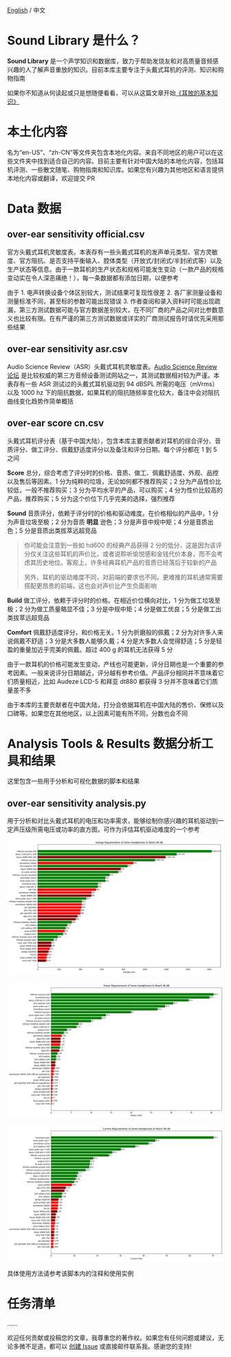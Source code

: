 [English](./README.md) / 中文

# Sound Library 是什么？

**Sound Library** 是一个声学知识和数据库，致力于帮助发烧友和对高质量音频感兴趣的人了解声音重放的知识。目前本库主要专注于头戴式耳机的评测、知识和购物指南

如果你不知道从何读起或只是想随便看看，可以从这篇文章开始[《耳放的基本知识》](./zh-CN/Knowledge/耳放的基本知识.md)

# 本土化内容

名为“en-US”、“zh-CN”等文件夹包含本地化内容。来自不同地区的用户可以在这些文件夹中找到适合自己的内容。目前主要有针对中国大陆的本地化内容，包括耳机评测、一些散文随笔、购物指南和知识库。如果您有兴趣为其他地区和语言提供本地化内容或翻译，欢迎提交 PR

# Data 数据

## over-ear sensitivity official.csv

官方头戴式耳机灵敏度表。本表存有一些头戴式耳机的发声单元类型、官方灵敏度、官方阻抗、是否支持平衡输入、腔体类型（开放式/封闭式/半封闭式等）以及生产状态等信息。由于一款耳机的生产状态和规格可能发生变动（一款产品的规格变动实在令人深恶痛绝！），每一条数据都有添加日期，以便参考

由于 1. 电声转换设备个体区别较大，测试结果可复现性很差 2. 各厂家测量设备和测量标准不同，甚至标的参数可能出现错误 3. 作者查阅和录入资料时可能出现疏漏，第三方测试数据可能与官方数据差别较大，在不同厂商的产品之间对比参数意义也比较有限。在有严谨的第三方测试数据或详实的厂商测试报告时请优先采用那些结果

## over-ear sensitivity asr.csv

Audio Science Review（ASR）头戴式耳机灵敏度表。[Audio Science Review 论坛](https://www.audiosciencereview.com) 是比较权威的第三方音频设备测试网站之一，其测试数据相对较为严谨。本表存有一些 ASR 测试过的头戴式耳机驱动到 94 dBSPL 所需的电压（mVrms）以及 1000 hz 下的阻抗数据，如果耳机的阻抗随频率变化较大，备注中会对阻抗曲线变化趋势作简单概括

## over-ear score cn.csv

头戴式耳机评分表（基于中国大陆），包含本库主要贡献者对耳机的综合评分、音质评分、做工评分、佩戴舒适度评分以及备注和评分日期。每个评分都在 1 到 5 之间

**Score** 总分，综合考虑了评分时的价格、音质、做工、佩戴舒适度、外观、品控以及售后等因素。1 分为纯粹的垃圾，无论如何都不推荐购买；2 分为产品性价比较低，一般不推荐购买；3 分为平均水平的产品，可以购买；4 分为性价比较高的产品，推荐购买；5 分为这个价位下几乎完美的选择，强烈推荐

**Sound** 音质评分，依赖于评分时的价格和驱动难度。在价格相似的产品中，1 分为声音垃圾至极；2 分为音质 **明显** 逊色；3 分是声音中规中矩；4 分是音质出色；5 分是音质出类拔萃远超竞品

> 你可能会注意到一些如 hd600 的经典产品获得 2 分的低分，这是因为该评分仅关注这些耳机的声价比，或者说聆听愉悦感和金钱代价本身，而不会考虑其历史地位。客观上，许多经典耳机产品的音质已经落后于较新的产品
>
> 另外，耳机的驱动难度不同，对前端的要求也不同。更难推的耳机通常需要搭配更昂贵的前端，这也会对声价比产生负面影响

**Build** 做工评分，依赖于评分时的价格。在相近价位横向对比，1 分为做工垃圾至极；2 分为做工质量略显不佳；3 分是中规中矩；4 分是做工优良；5 分是做工出类拔萃远超竞品

**Comfort** 佩戴舒适度评分，和价格无关。1 分为折磨般的佩戴；2 分为对许多人来说佩戴不舒适；3 分是大多数人能够久戴；4 分是大多数人会觉得舒适；5 分是轻盈的重量加近乎完美的佩戴。超过 400 g 的耳机无法获得 5 分

由于一款耳机的价格可能发生变动，产线也可能更新，评分日期也是一个重要的参考因素。一般来说评分日期越近，评分越有参考价值。产品评分相同并不意味着它们质量相近，比如 Audeze LCD-5 和拜亚 dt880 都获得 3 分并不意味着它们质量差不多

由于本库的主要贡献者在中国大陆，打分会依据耳机在中国大陆的售价、保修以及口碑等。如果您在其他地区，以上因素可能有所不同，分数也会不同

# Analysis Tools & Results 数据分析工具和结果

这里包含一些用于分析和可视化数据的脚本和结果

## over-ear sensitivity analysis.py

用于分析和对比头戴式耳机的电压和功率需求，能够绘制你感兴趣的耳机驱动到一定声压级所需电压或功率的直方图，可作为评估耳机驱动难度的一个参考

![Voltage Requirements of Some Headphones to Reach 96 dB](./analysis%20results/Voltage%20Requirements%20of%20Some%20Headphones%20to%20Reach%2096%20dB.png)

![Power Requirements of Some Headphones to Reach 96 dB](./analysis%20results/Power%20Requirements%20of%20Some%20Headphones%20to%20Reach%2096%20dB.png)

![Current Requirements of Some Headphones to Reach 96 dB](./analysis%20results/Current%20Requirements%20of%20Some%20Headphones%20to%20Reach%2096%20dB.png)

具体使用方法请参考该脚本内的注释和使用实例

# 任务清单

……

欢迎任何贡献或投稿您的文章，我尊重您的著作权。如果您有任何问题或建议，无论多微不足道，都可以 [创建 Issue](https://github.com/Sha1rholder/Sound-Library/issues/new/choose) 或直接邮件联系我。感谢您的支持!

